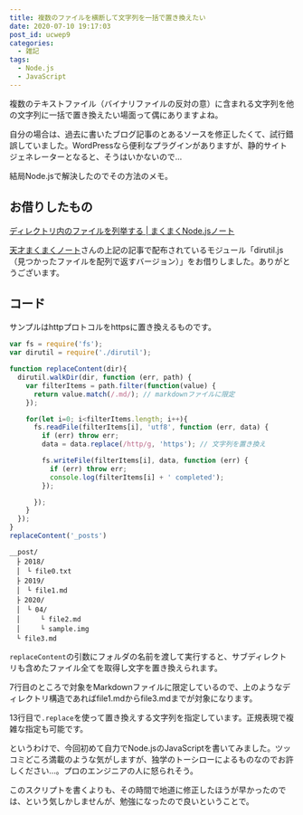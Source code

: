 ```yaml
---
title: 複数のファイルを横断して文字列を一括で置き換えたい
date: 2020-07-10 19:17:03
post_id: ucwep9
categories:
  - 雑記
tags:
  - Node.js
  - JavaScript
---
```


複数のテキストファイル（バイナリファイルの反対の意）に含まれる文字列を他の文字列に一括で置き換えたい場面って偶にありますよね。

自分の場合は、過去に書いたブログ記事のとあるソースを修正したくて、試行錯誤していました。WordPressなら便利なプラグインがありますが、静的サイトジェネレーターとなると、そうはいかないので...

結局Node.jsで解決したのでその方法のメモ。


## お借りしたもの

[ディレクトリ内のファイルを列挙する | まくまくNode.jsノート](https://maku77.github.io/nodejs/io/walk-dir.html)

[天才まくまくノート](https://maku77.github.io/)さんの上記の記事で配布されているモジュール「dirutil.js（見つかったファイルを配列で返すバージョン）」をお借りしました。ありがとうございます。

## コード

サンプルはhttpプロトコルをhttpsに置き換えるものです。

```javascript
var fs = require('fs');
var dirutil = require('./dirutil');

function replaceContent(dir){
  dirutil.walkDir(dir, function (err, path) {
    var filterItems = path.filter(function(value) {
      return value.match(/.md/); // markdownファイルに限定
    });

    for(let i=0; i<filterItems.length; i++){
      fs.readFile(filterItems[i], 'utf8', function (err, data) {
        if (err) throw err;
        data = data.replace(/http/g, 'https'); // 文字列を置き換え

        fs.writeFile(filterItems[i], data, function (err) {
          if (err) throw err;
          console.log(filterItems[i] + ' completed');
        });

      });
    }
  });
}
replaceContent('_posts')
```

```plaintext
__post/
　├ 2018/
　│　└ file0.txt
　├ 2019/
　│　└ file1.md
　├ 2020/
　│　└ 04/
　│　　　└ file2.md
　│　　　└ sample.img
　└ file3.md
```

`replaceContent`の引数にフォルダの名前を渡して実行すると、サブディレクトリも含めたファイル全てを取得し文字を置き換えられます。

7行目のところで対象をMarkdownファイルに限定しているので、上のようなディレクトリ構造であればfile1.mdからfile3.mdまでが対象になります。

13行目で`.replace`を使って置き換えする文字列を指定しています。正規表現で複雑な指定も可能です。

というわけで、今回初めて自力でNode.jsのJavaScriptを書いてみました。ツッコミどころ満載のような気がしますが、独学のトーシローによるものなのでお許しください...。プロのエンジニアの人に怒られそう。

このスクリプトを書くよりも、その時間で地道に修正したほうが早かったのでは、という気しかしませんが、勉強になったので良いということで。
